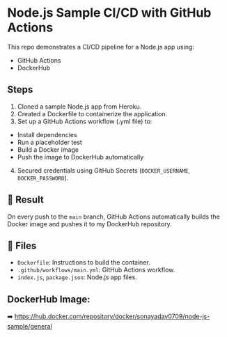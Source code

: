 # Node.js Sample CI/CD with GitHub Actions

This repo demonstrates a CI/CD pipeline for a Node.js app using:

- GitHub Actions
- DockerHub

## Steps

1. Cloned a sample Node.js app from Heroku.
2. Created a Dockerfile to containerize the application.
3. Set up a GitHub Actions workflow (.yml file) to:
  - Install dependencies
  - Run a placeholder test
  - Build a Docker image
  - Push the image to DockerHub automatically
4. Secured credentials using GitHub Secrets (`DOCKER_USERNAME`, `DOCKER_PASSWORD`).

## 🚀 Result

On every push to the `main` branch, GitHub Actions automatically builds the Docker image and pushes it to my DockerHub repository.

## 📁 Files

- `Dockerfile`: Instructions to build the container.
- `.github/workflows/main.yml`: GitHub Actions workflow.
- `index.js`, `package.json`: Node.js app files.

## DockerHub Image:
➡️ https://hub.docker.com/repository/docker/sonayadav0709/node-js-sample/general
